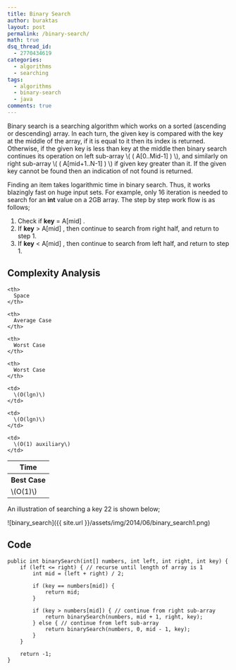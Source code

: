```yaml
---
title: Binary Search
author: buraktas
layout: post
permalink: /binary-search/
math: true
dsq_thread_id:
  - 2770434619
categories:
  - algorithms
  - searching
tags:
  - algorithms
  - binary-search
  - java
comments: true
---
```

Binary search is a searching algorithm which works on a sorted (ascending or descending) array. In each turn, the given key is compared with the key at the middle of the array, if it is equal to it then its index is returned. Otherwise, if the given key is less than key at the middle then binary search continues its operation on left sub-array \\( ( A[0..Mid-1] ) \\), and similarly on right sub-array \\( ( A[mid+1..N-1] ) \\) if given key greater than it. If the given key cannot be found then an indication of not found is returned.

<!--more-->

Finding an item takes logarithmic time in binary search. Thus, it works blazingly fast on huge input sets. For example, only 16 iteration is needed to search for an **int** value on a 2GB array. The step by step work flow is as follows;

<div>
  <ol>
    <li>
      Check if <b>key</b> = A[mid] .
    </li>
    <li>
      If <b>key</b> > A[mid] , then continue to search from right half, and return to step 1.
    </li>
    <li>
      If <b>key</b> < A[mid] , then continue to search from left half, and return to step 1.
    </li>
  </ol>
</div>

<h2> Complexity Analysis </h2>

<table class="TFtable">
  <tr>
    <th colspan="3">
      Time
    </th>

    <th>
      Space
    </th>
  </tr>

  <tr>
    <th>
      Best Case
    </th>

    <th>
      Average Case
    </th>

    <th>
      Worst Case
    </th>

    <th>
      Worst Case
    </th>
  </tr>

  <tr>
    <td>
      \(O(1)\)
    </td>

    <td>
      \(O(lgn)\)
    </td>

    <td>
      \(O(lgn)\)
    </td>

    <td>
      \(O(1) auxiliary\)
    </td>
  </tr>
</table>

An illustration of searching a key 22 is shown below;

![binary_search]({{ site.url }}/assets/img/2014/06/binary_search1.png)

<h2> Code </h2>

<pre><code class="language-java">public int binarySearch(int[] numbers, int left, int right, int key) {
	if (left &lt;= right) { // recurse until length of array is 1
		int mid = (left + right) / 2;

		if (key == numbers[mid]) {
			return mid;
		}

		if (key &gt; numbers[mid]) { // continue from right sub-array
			return binarySearch(numbers, mid + 1, right, key);
		} else { // continue from left sub-array
			return binarySearch(numbers, 0, mid - 1, key);
		}
	}

	return -1;
}</code>
</pre>
